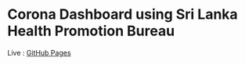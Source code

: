 # Corona Dashboard using Sri Lanka Health Promotion Bureau
Live : [GitHub Pages](https://viraj-lakshitha.github.io/corona-dashboard-using-hpb-api/)
